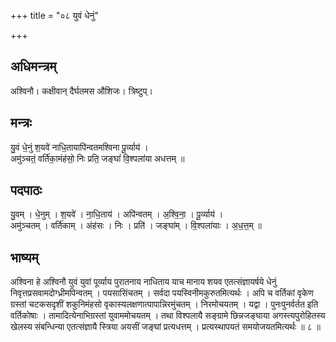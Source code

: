 +++
title = "०८ युवं धेनुं"

+++
## अधिमन्त्रम्
अश्विनौ। कक्षीवान् दैर्घतमस औशिजः। त्रिष्टुप्।

## मन्त्रः
यु॒वं धे॒नुं श॒यवे॑ नाधि॒तायापि॑न्वतमश्विना पू॒र्व्याय॑ ।  
अमु॑ञ्चतं॒ वर्ति॑का॒मंह॑सो॒ निः प्रति॒ जङ्घां॑ वि॒श्पला॑या अधत्तम् ॥

## पदपाठः
यु॒वम् । धे॒नुम् । श॒यवे॑ । ना॒धि॒ताय॑ । अपि॑न्वतम् । अ॒श्वि॒ना॒ । पू॒र्व्याय॑ ।  
अमु॑ञ्चतम् । वर्ति॑काम् । अंह॑सः । निः । प्रति॑ । जङ्घा॑म् । वि॒श्पला॑याः । अ॒ध॒त्त॒म् ॥

## भाष्यम्
अश्विना हे अश्विनौ युवं युवां पूर्व्याय पुरातनाय नाधिताय याच मानाय शयव एतत्संज्ञायर्षये धेनुं निवृत्तप्रसवामदोग्ध्रीमपिन्वतम् । पयसासिंचतम् । सर्वदा पयस्विनीमकुरुतमित्यर्थः । अपि च वर्तिकां वृकेण ग्रस्तां चटकसदृशीं शकुनिमंहसो वृकास्यलक्षणात्पापान्निरमुंचतम् । निरमोचयतम् । यद्वा । पुनःपुनर्वर्तत इति वर्तिकोषाः । तामादित्येनाभिग्रस्तां युवाममोचयतम् । तथा विश्पलायै सङ्ग्रामे छिन्नजङ्घाया अगस्त्यपुरोहितस्य खेलस्य संबन्धिन्या एतत्संज्ञायै स्त्रिया अयसीं जङ्घां प्रत्यधत्तम् । प्रत्यस्थापयतं समयोजयतमित्यर्थः ॥ ८ ॥